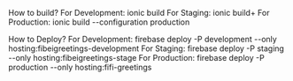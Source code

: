 How to build?
For Development: ionic build
For Staging: ionic build+
For Production: ionic build --configuration production

How to Deploy?
For Development: firebase deploy -P development --only hosting:fibeigreetings-development
For Staging: firebase deploy -P staging --only hosting:fibeigreetings-stage
For Production: firebase deploy -P production --only hosting:fifi-greetings

